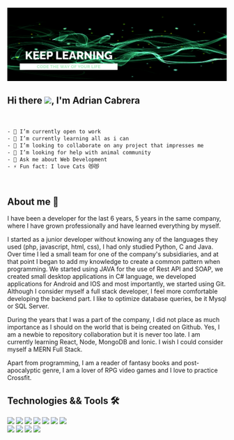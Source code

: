 ![banner](https://github.com/unzip0/unzip0/blob/main/banner.png)

## Hi there <img src="https://raw.githubusercontent.com/MartinHeinz/MartinHeinz/master/wave.gif" width="30px">, I'm Adrian Cabrera

<pre>
<code>

- 🔭 I’m currently open to work
- 🌱 I’m currently learning all as i can
- 👯 I’m looking to collaborate on any project that impresses me
- 🤔 I’m looking for help with animal community
- 💬 Ask me about Web Development
- ⚡ Fun fact: I love Cats 😻😻

</code>
</pre>

## About me 👨

I have been a developer for the last 6 years, 5 years in the same company, where I have grown professionally and have learned everything by myself.

I started as a junior developer without knowing any of the languages they used (php, javascript, html, css), I had only studied Python, C and Java. Over time I led a small team for one of the company's subsidiaries, and at that point I began to add my knowledge to create a common pattern when programming.
We started using JAVA for the use of Rest API and SOAP, we created small desktop applications in C# language, we developed applications for Android and IOS and most importantly, we started using Git.
Although I consider myself a full stack developer, I feel more comfortable developing the backend part. I like to optimize database queries, be it Mysql or SQL Server.

During the years that I was a part of the company, I did not place as much importance as I should on the world that is being created on Github. Yes, I am a newbie to repository collaboration but it is never too late.
I am currently learning React, Node, MongoDB and Ionic. I wish I could consider myself a MERN Full Stack.

Apart from programming, I am a reader of fantasy books and post-apocalyptic genre, I am a lover of RPG video games and I love to practice Crossfit.

## Technologies && Tools 🛠️
![](https://img.shields.io/badge/OS-Windows-informational?style=flat&logo=<LOGO_NAME>&logoColor=white&color=2bbc8a)
![](https://img.shields.io/badge/Editor-VSCode-informational?style=flat&logo=<LOGO_NAME>&logoColor=white&color=2bbc8a)
![](https://img.shields.io/badge/Code-PHP-informational?style=flat&logo=<LOGO_NAME>&logoColor=white&color=2bbc8a)
![](https://img.shields.io/badge/Code-Javascript-informational?style=flat&logo=<LOGO_NAME>&logoColor=white&color=2bbc8a)
![](https://img.shields.io/badge/Code-Java-informational?style=flat&logo=<LOGO_NAME>&logoColor=white&color=2bbc8a)
![](https://img.shields.io/badge/Code-React-informational?style=flat&logo=<LOGO_NAME>&logoColor=white&color=2bbc8a)
![](https://img.shields.io/badge/Code-NodeJS-informational?style=flat&logo=<LOGO_NAME>&logoColor=white&color=2bbc8a)
<br/>
![](https://img.shields.io/badge/Tools-Mysql-informational?style=flat&logo=<LOGO_NAME>&logoColor=white&color=2bbc8a)
![](https://img.shields.io/badge/Tools-SQLS-informational?style=flat&logo=<LOGO_NAME>&logoColor=white&color=2bbc8a)
![](https://img.shields.io/badge/Tools-MongoDB-informational?style=flat&logo=<LOGO_NAME>&logoColor=white&color=2bbc8a)
![](https://img.shields.io/badge/Shell-Bash-informational?style=flat&logo=<LOGO_NAME>&logoColor=white&color=2bbc8a)
